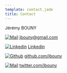 ```yaml
---
template: contact.jade
title: Contact
---
```


Jérémy BOUNY

[![Mail](/makerelative/en/images/icons/mail.png)][mail]
[jbouny@gmail.com][mail]

[![Linkedin](/makerelative/en/images/icons/linkedin.png)][linkedin]
[Linkedin][linkedin]

[![Github](/makerelative/en/images/icons/github.png)][github]
[github.com/jbouny][github]

[![Mail](/makerelative/en/images/icons/twitter.png)][twitter]
[twitter.com/jbouny][twitter]


[mail]: mailto:jbouny@gmail.com
[linkedin]: https://fr.linkedin.com/in/jbouny
[twitter]: https://twitter.com/JBouny
[github]: https://github.com/jbouny